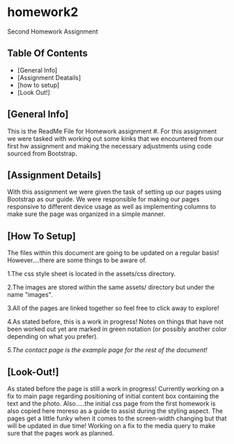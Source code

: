 # homework2
Second Homework Assignment


## Table Of Contents

* [General Info]
* [Assignment Deatails]
* [how to setup]
* [Look Out!]

## [General Info]

This is the ReadMe File for Homework assignment #. For this assignment we were tasked with working out some kinks that we encountered from our first hw assignment and making the necessary adjustments using code sourced from Bootstrap. 

 ## [Assignment Details]

With this assignment we were given the task of setting up our pages using Bootstrap as our guide. We were responsible for making our pages responsive to different device usage as well as implementing columns to make sure the page was organized in a simple manner.  

## [How To Setup]

The files within this document are going to be updated on a regular basis! However....there are some things to be aware of.


1.The css style sheet is located in the assets/css directory. 

2.The images are stored within the same assets/ directory but under the name "images".

3.All of the pages are linked together so feel free to click away to explore!

4.As stated before, this is a work in progress! Notes on things that have not been worked out yet are marked in green notation (or possibly another color depending on what you prefer).


*5.The contact page is the example page for the rest of the document!*

## [Look-Out!]

As stated before the page is still a work in progress! Currently working on a fix to main page regarding positioning of initial content box containing the text and the photo. Also.....the initial css page from the first homework is also copied here moreso as a guide to assist during the styling aspect. The pages get a little funky when it comes to the screen-width changing but that will be updated in due time! Working on a fix to the media query to make sure that the pages work as planned.
